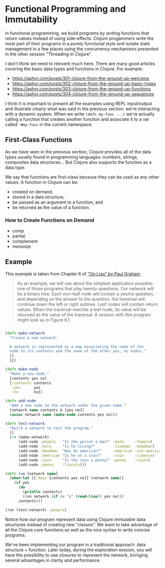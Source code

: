 # Functional Programming and Immutability

In functional programming, we build programs by writing functions that return values instead of using side-effects. Clojure progammers write the most part of their programs in a purely functional style and isolate state management in a few places using the concurrency mechanisms presented in the other session "Threading in Clojure".

I don't think we need to reinvent much here. There are many good articles covering the basic data types and functions in Clojure. For example:

* https://aphyr.com/posts/301-clojure-from-the-ground-up-welcome
* https://aphyr.com/posts/302-clojure-from-the-ground-up-basic-types
* https://aphyr.com/posts/303-clojure-from-the-ground-up-functions
* https://aphyr.com/posts/304-clojure-from-the-ground-up-sequences

I think it is important to present all the examples using REPL input/output and illustrate clearly what was said in the previous section: we're interacting with a dynamic system. When we write `(defn my-func ...)` we're actually calling a function that creates another function and associate it to a var called `'#my-func` in the current namespace.

## First-Class Functions

As we have seen in the previous section, Clojure provides all of the data types usually found in programming languages: numbers, strings, composites data structures... But Clojure also supports the function as a data type.

We say that functions are first-class because they can be used as any other values. A function in Clojure can be:

* created on demand,
* stored in a data structure,
* be passed as an argument to a function, and
* be returned as the value of a function.

### How to Create Functions on Demand

* comp
* partial
* complement
* memoize

## Example

This example is taken from Chapter 6 of ["On Lisp" by Paul Graham](http://www.paulgraham.com/onlisptext.html).

> As an example, we will use about the simplest application possible: one of those programs that play twenty questions. Our network will be a binary tree. Each non-leaf node will contain a yes/no question, and depending on the answer to the question, the traversal will continue down the left or right subtree. Leaf nodes will contain return values. When the traversal reaches a leaf node, its value will be returned as the value of the traversal. A session with this program might look as in Figure 6.1.

```clojure

(defn make-network
  "Create a new network.

  A network is represented as a map associating the name of the
  node to its contents and the name of the other yes, no nodes."
  []
  {})

(defn make-node
  "Make a new node."
  [contents yes no]
  {:contents contents
   :yes      yes
   :no       no})

(defn add-node
  "Add a new node to the network under the given name."
  [network name contents & [yes no]]
  (assoc network name (make-node contents yes no)))

(defn test-network
  "Build a network to test the program."
  []
  (-> (make-network)
      (add-node :people   "Is the person a man?" :male     :female)
      (add-node :male     "Is he living?"        :liveman  :deadman)
      (add-node :deadman  "Was he american?"     :american :not-american)
      (add-node :american "Is he on a coin?"     :coin     :cidence)
      (add-node :coin     "Is the coin a penny?" :penny    :coins)
      (add-node :penny    :lincoln)))

(defn run [network name]
  (when-let [{:keys [contents yes no]} (network name)]
    (if yes
      (do
        (println contents)
        (run network (if (= "y" (read-line)) yes no)))
      contents)))

(run (test-network) :people)
```

Notice how our program represent data using Clojure immutable data structures instead of creating new "classes". We want to take advantage of all the Clojure core functions as well as the nice syntax to write concise programs.

We've been implementing our program in a traditional approach: data structure + function. Later today, during the exploration session, you will have the possibility to use closures to represent the network, briniging several advantages in clarity and performance.
